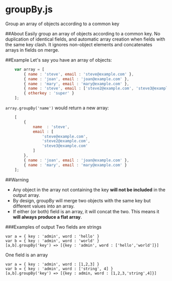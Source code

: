 groupBy.js
==========

Group an array of objects according to a common key

##About
Easily group an array of objects according to a common key. No duplication of identical fields, and automatic array creation when fields with the same key clash. It ignores non-object elements and concatenates arrays in fields on merge.

##Example
Let's say you have an array of objects:

```javascript
	var array = [
		{ name : 'steve', email : 'steve@example.com' },
		{ name : 'joan', email : 'joan@example.com' },
		{ name : 'mary', email : 'mary@example.com' },
		{ name : 'steve', email : ['steve2@example.com', 'steve3@example.com'] },
		{ otherkey : 'super' }
	];
```

```array.groupBy('name')``` would return a new array:

```javascript
	[
		{
			name  : 'steve', 
			email : [
				'steve@example.com', 
				'steve2@example.com', 
				'steve3@example.com'
			]
		},
		{ name : 'joan', email : 'joan@example.com' },
		{ name : 'mary', email : 'mary@example.com' }
	];
```

##Warning
- Any object in the array not containing the key **will not be included** in the output array.
- By design, groupBy will merge two objects with the same key but different values into an array.
- If either (or both) field is an array, it will concat the two. This means it **will always produce a flat array**.

###Examples of output
Two fields are strings

	var a = { key : 'admin', word : 'hello' }
	var b = { key : 'admin', word : 'world' }
	[a,b].groupBy('key') => [{key : 'admin', word : ['hello','world']}]
	
One field is an array

	var a = { key : 'admin', word : [1,2,3] }
	var b = { key : 'admin', word : ['string', 4] }
	[a,b].groupBy('key') => [{key : admin, word : [1,2,3,'string',4]}]	
	


